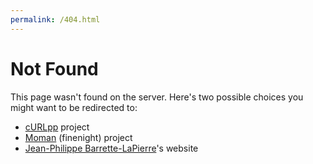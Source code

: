 ```yaml
---
permalink: /404.html
---
```


# Not Found

This page wasn't found on the server. Here's two possible choices you might want to be redirected to:

* [cURLpp](http://www.curlpp.org) project
* [Moman](http:/moman.jpbarrette.com) (finenight) project
* [Jean-Philippe Barrette-LaPierre](www.jpbarrette.com)'s website
